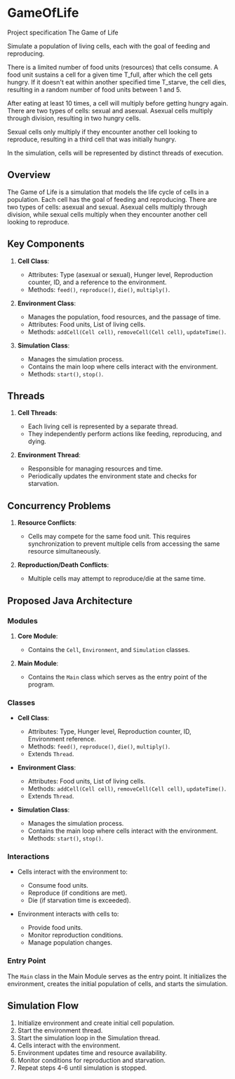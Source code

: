 # GameOfLife



Project specification
The Game of Life

Simulate a population of living cells, each with the goal of feeding and reproducing.

There is a limited number of food units (resources) that cells consume. A food unit sustains a cell for a given time T_full, after which the cell gets hungry. If it doesn't eat within another specified time T_starve, the cell dies, resulting in a random number of food units between 1 and 5.

After eating at least 10 times, a cell will multiply before getting hungry again. There are two types of cells: sexual and asexual. Asexual cells multiply through division, resulting in two hungry cells.

Sexual cells only multiply if they encounter another cell looking to reproduce, resulting in a third cell that was initially hungry.

In the simulation, cells will be represented by distinct threads of execution.





## Overview

The Game of Life is a simulation that models the life cycle of cells in a population. Each cell has the goal of feeding and reproducing. There are two types of cells: asexual and sexual. Asexual cells multiply through division, while sexual cells multiply when they encounter another cell looking to reproduce.

## Key Components

1. **Cell Class**:
   - Attributes: Type (asexual or sexual), Hunger level, Reproduction counter, ID, and a reference to the environment.
   - Methods: `feed()`, `reproduce()`, `die()`, `multiply()`.
   
2. **Environment Class**:
   - Manages the population, food resources, and the passage of time.
   - Attributes: Food units, List of living cells.
   - Methods: `addCell(Cell cell)`, `removeCell(Cell cell)`, `updateTime()`.
   
3. **Simulation Class**:
   - Manages the simulation process.
   - Contains the main loop where cells interact with the environment.
   - Methods: `start()`, `stop()`.

## Threads

1. **Cell Threads**:
   - Each living cell is represented by a separate thread.
   - They independently perform actions like feeding, reproducing, and dying.
   
2. **Environment Thread**:
   - Responsible for managing resources and time.
   - Periodically updates the environment state and checks for starvation.

## Concurrency Problems

1. **Resource Conflicts**:
   - Cells may compete for the same food unit. This requires synchronization to prevent multiple cells from accessing the same resource simultaneously.

2. **Reproduction/Death Conflicts**:
   - Multiple cells may attempt to reproduce/die at the same time.



## Proposed Java Architecture

### Modules

1. **Core Module**:
   - Contains the `Cell`, `Environment`, and `Simulation` classes.

2. **Main Module**:
   - Contains the `Main` class which serves as the entry point of the program.

### Classes

- **Cell Class**:
  - Attributes: Type, Hunger level, Reproduction counter, ID, Environment reference.
  - Methods: `feed()`, `reproduce()`, `die()`, `multiply()`.
  - Extends `Thread`.

- **Environment Class**:
  - Attributes: Food units, List of living cells.
  - Methods: `addCell(Cell cell)`, `removeCell(Cell cell)`, `updateTime()`.
  - Extends `Thread`.

- **Simulation Class**:
  - Manages the simulation process.
  - Contains the main loop where cells interact with the environment.
  - Methods: `start()`, `stop()`.

### Interactions

- Cells interact with the environment to:
  - Consume food units.
  - Reproduce (if conditions are met).
  - Die (if starvation time is exceeded).

- Environment interacts with cells to:
  - Provide food units.
  - Monitor reproduction conditions.
  - Manage population changes.

### Entry Point

The `Main` class in the Main Module serves as the entry point. It initializes the environment, creates the initial population of cells, and starts the simulation.

## Simulation Flow

1. Initialize environment and create initial cell population.
2. Start the environment thread.
3. Start the simulation loop in the Simulation thread.
4. Cells interact with the environment.
5. Environment updates time and resource availability.
6. Monitor conditions for reproduction and starvation.
7. Repeat steps 4-6 until simulation is stopped.
